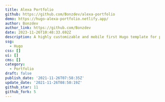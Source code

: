 ```yaml
---
title: Alexa Portfolio
github: https://github.com/Bonzdev/alexa-portfolio
demo: https://hugo-alexa-portfolio.netlify.app/
author: Bonzdev
author_link: https://github.com/Bonzdev
date: 2023-11-26T10:48:33.692Z
description: A highly customizable and mobile first Hugo template for personal portfolio.
ssg:
  - Hugo
css: []
ui: []
cms: []
category:
  - Portfolio
draft: false
publish_date: '2021-11-26T07:58:35Z'
update_date: '2021-11-26T08:50:19Z'
github_star: 11
github_fork: 5
---
```

